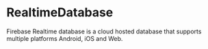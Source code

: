 # RealtimeDatabase
Firebase Realtime database is a cloud hosted database that supports multiple platforms Android, iOS and Web.
